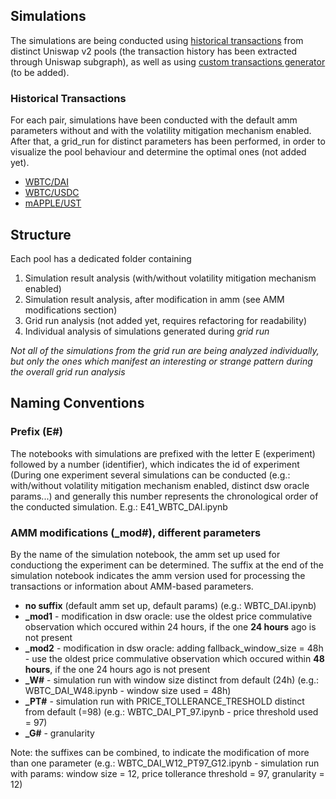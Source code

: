 ## Simulations

The simulations are being conducted using <a href="historical_transactions">historical transactions</a> from distinct Uniswap v2 pools (the transaction history has been extracted through Uniswap subgraph), as well as using <a href="">custom transactions generator</a> (to be added).

### Historical Transactions
For each pair, simulations have been conducted with the default amm parameters without and with the volatility mitigation mechanism enabled. After that, 
a grid_run for distinct parameters has been performed, in order to visualize the pool behaviour and determine the optimal ones (not added yet).

- <a href="historical_transactions/WBTC_DAI">WBTC/DAI</a>
- <a href="historical_transactions/WBTC_USDC"> WBTC/USDC</a> 
- <a href="historical_transactions/mAPPLE_UST">mAPPLE/UST</a>

## Structure
Each pool has a dedicated folder containing
1. Simulation result analysis (with/without volatility mitigation mechanism enabled)
2. Simulation result analysis, after modification in amm (see AMM modifications section)
3. Grid run analysis (not added yet, requires refactoring for readability)
4. Individual analysis of simulations generated during *grid run*

*Not all of the simulations from the grid run are being analyzed individually, but only the ones which manifest an interesting or strange pattern during the overall grid run analysis*


## Naming Conventions
### Prefix (E#)
The notebooks with simulations are prefixed with the letter E (experiment) followed by a number (identifier), which indicates the id of experiment (During one experiment several simulations can be conducted (e.g.: with/without volatility mitigation mechanism enabled, distinct dsw oracle params...) and generally this number represents the chronological order of the conducted simulation.
E.g.: E41_WBTC_DAI.ipynb


### AMM modifications (_mod#), different parameters
By the name of the simulation notebook, the amm set up used for conductiong the experiment can be determined.
The suffix at the end of the simulation notebook indicates the amm version used for processing the transactions or information about AMM-based parameters.
- **no suffix** (default amm set up, default params) (e.g.: WBTC_DAI.ipynb)
- **_mod1** - modification in dsw oracle: use the oldest price commulative observation which occured within 24 hours, if the one **24 hours** ago is not present
- **_mod2** - modification in dsw oracle: adding fallback_window_size = 48h - use the oldest price commulative observation which occured within **48 hours**, if the one 24 hours ago is not present
- **_W#** - simulation run with window size distinct from default (24h) (e.g.: WBTC_DAI_W48.ipynb - window size used = 48h)
- **_PT#** - simulation run with PRICE_TOLLERANCE_TRESHOLD distinct from default (=98) (e.g.: WBTC_DAI_PT_97.ipynb - price threshold used = 97)
- **_G#** - granularity

Note: the suffixes can be combined, to indicate the modification of more than one parameter (e.g.: WBTC_DAI_W12_PT97_G12.ipynb - simulation run with params: window size = 12, price tollerance threshold = 97, granularity = 12)

